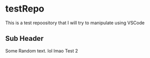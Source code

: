 # testRepo
This is a test repoository that I will try to manipulate using VSCode

## Sub Header
Some Random text. lol lmao
Test 2 